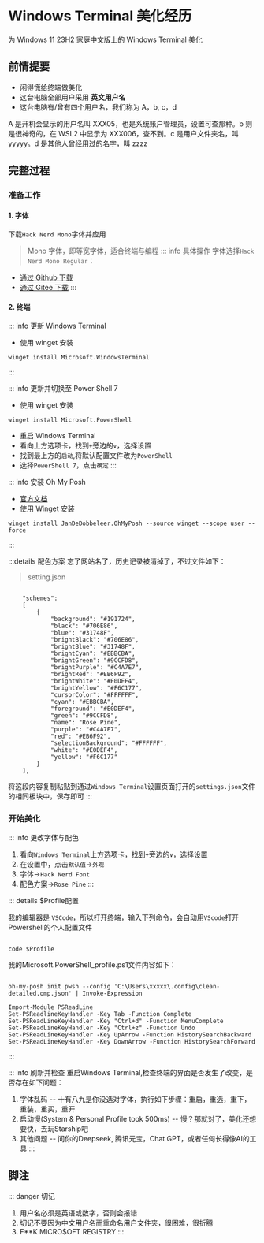 # Windows Terminal 美化经历

为 Windows 11 23H2 家庭中文版上的 Windows Terminal 美化

## 前情提要

- 闲得慌给终端做美化
- 这台电脑全部用户采用 **英文用户名**
- 这台电脑有/曾有四个用户名，我们称为 A，b, c，d

A 是开机会显示的用户名叫 XXX05，也是系统账户管理员，设置可查那种。b 则是很神奇的，在 WSL2 中显示为 XXX006，查不到。c 是用户文件夹名，叫 yyyyy。d 是其他人曾经用过的名字，叫 zzzz

## 完整过程

### 准备工作

#### 1. 字体
下载`Hack Nerd Mono`字体并应用

> Mono 字体，即等宽字体，适合终端与编程
::: info 具体操作
字体选择`Hack Nerd Mono Regular`：

- [通过 Github 下载](https://github.com/retteghy/hack-nerd-font/blob/master/patched-fonts/Hack/Regular/HackNerdFontMono-Regular.ttf)
- [通过 Gitee 下载](https://gitee.com/mirrors/nerd-fonts/blob/master/patched-fonts/Hack/Regular/HackNerdFontMono-Regular.ttf)
  :::

#### 2. 终端

::: info 更新 Windows Terminal

- 使用 winget 安装

```
winget install Microsoft.WindowsTerminal
```

:::

::: info 更新并切换至 Power Shell 7
- 使用 winget 安装

```
winget install Microsoft.PowerShell
```

- 重启 Windows Terminal
- 看向上方选项卡，找到`+`旁边的`∨`，选择设置
- 找到最上方的`启动`,将默认配置文件改为`PowerShell`
- 选择`PowerShell 7`，点击`确定`
:::


::: info 安装 Oh My Posh
- [官方文档](https://ohmyposh.dev/docs/installation/windows)
- 使用 Winget 安装
```
winget install JanDeDobbeleer.OhMyPosh --source winget --scope user --force
```
:::

:::details 配色方案
忘了网站名了，历史记录被清掉了，不过文件如下：

>setting.json
```

    "schemes":
    [
        {
            "background": "#191724",
            "black": "#706E86",
            "blue": "#31748F",
            "brightBlack": "#706E86",
            "brightBlue": "#31748F",
            "brightCyan": "#EBBCBA",
            "brightGreen": "#9CCFD8",
            "brightPurple": "#C4A7E7",
            "brightRed": "#EB6F92",
            "brightWhite": "#E0DEF4",
            "brightYellow": "#F6C177",
            "cursorColor": "#FFFFFF",
            "cyan": "#EBBCBA",
            "foreground": "#E0DEF4",
            "green": "#9CCFD8",
            "name": "Rose Pine",
            "purple": "#C4A7E7",
            "red": "#EB6F92",
            "selectionBackground": "#FFFFFF",
            "white": "#E0DEF4",
            "yellow": "#F6C177"
        }
    ],

```
将这段内容复制粘贴到通过`Windows Terminal`设置页面打开的`settings.json`文件的相同板块中，保存即可
:::

### 开始美化

::: info 更改字体与配色
1. 看向`Windows Terminal`上方选项卡，找到`+`旁边的`∨`，选择设置
2. 在设置中，点击`默认值`->`外观`
3. 字体->`Hack Nerd Font`
4. 配色方案->`Rose Pine`
:::

::: details $Profile配置

我的编辑器是 `VSCode`，所以打开终端，输入下列命令，会自动用`VScode`打开Powershell的个人配置文件

```

code $Profile

```


我的Microsoft.PowerShell_profile.ps1文件内容如下：

```

oh-my-posh init pwsh --config 'C:\Users\xxxxx\.config\clean-detailed.omp.json' | Invoke-Expression

Import-Module PSReadLine
Set-PSReadlineKeyHandler -Key Tab -Function Complete
Set-PSReadLineKeyHandler -Key "Ctrl+d" -Function MenuComplete
Set-PSReadLineKeyHandler -Key "Ctrl+z" -Function Undo
Set-PSReadLineKeyHandler -Key UpArrow -Function HistorySearchBackward
Set-PSReadLineKeyHandler -Key DownArrow -Function HistorySearchForward

```
:::

::: info 刷新并检查
重启Windows Terminal,检查终端的界面是否发生了改变，是否存在如下问题：
1. 字体乱码 -- 十有八九是你没选对字体，执行如下步骤：重启，重选，重下，重装，重买，重开
2. 启动慢(System & Personal Profile took 500ms) -- 慢？那就对了，美化还想要快，去玩Starship吧
3. 其他问题 -- 问你的Deepseek, 腾讯元宝，Chat GPT，或者任何长得像AI的工具
:::


## 脚注

::: danger 切记
1. 用户名必须是英语或数字，否则会报错
2. 切记不要因为中文用户名而重命名用户文件夹，很困难，很折腾
3. F**K MICRO$OFT REGISTRY
:::

